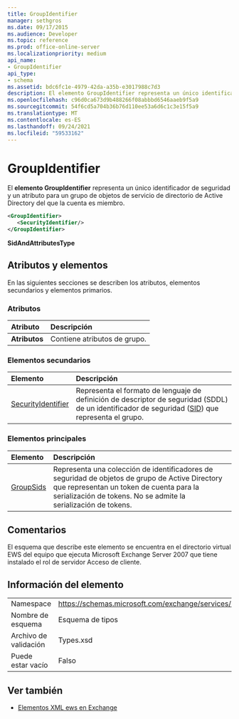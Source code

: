 ```yaml
---
title: GroupIdentifier
manager: sethgros
ms.date: 09/17/2015
ms.audience: Developer
ms.topic: reference
ms.prod: office-online-server
ms.localizationpriority: medium
api_name:
- GroupIdentifier
api_type:
- schema
ms.assetid: bdc6fc1e-4979-42da-a35b-e3017988c7d3
description: El elemento GroupIdentifier representa un único identificador de seguridad y un atributo para un grupo de objetos de servicio de directorio de Active Directory del que la cuenta es miembro.
ms.openlocfilehash: c96d0ca673d9b488266f08abbbd6546aaeb9f5a9
ms.sourcegitcommit: 54f6cd5a704b36b76d110ee53a6d6c1c3e15f5a9
ms.translationtype: MT
ms.contentlocale: es-ES
ms.lasthandoff: 09/24/2021
ms.locfileid: "59533162"
---
```

# <a name="groupidentifier"></a>GroupIdentifier

El **elemento GroupIdentifier** representa un único identificador de seguridad y un atributo para un grupo de objetos de servicio de directorio de Active Directory del que la cuenta es miembro. 
  
```xml
<GroupIdentifier>
   <SecurityIdentifier/>
</GroupIdentifier>
```

 **SidAndAttributesType**
## <a name="attributes-and-elements"></a>Atributos y elementos

En las siguientes secciones se describen los atributos, elementos secundarios y elementos primarios.
  
### <a name="attributes"></a>Atributos

|**Atributo**|**Descripción**|
|:-----|:-----|
|**Atributos** <br/> |Contiene atributos de grupo.  <br/> |
   
### <a name="child-elements"></a>Elementos secundarios

|**Elemento**|**Descripción**|
|:-----|:-----|
|[SecurityIdentifier](securityidentifier.md) <br/> |Representa el formato de lenguaje de definición de descriptor de seguridad (SDDL) de un identificador de seguridad ([SID](sid.md)) que representa el grupo.  <br/> |
   
### <a name="parent-elements"></a>Elementos principales

|**Elemento**|**Descripción**|
|:-----|:-----|
|[GroupSids](groupsids.md) <br/> |Representa una colección de identificadores de seguridad de objetos de grupo de Active Directory que representan un token de cuenta para la serialización de tokens. No se admite la serialización de tokens.  <br/> |
   
## <a name="remarks"></a>Comentarios

El esquema que describe este elemento se encuentra en el directorio virtual EWS del equipo que ejecuta Microsoft Exchange Server 2007 que tiene instalado el rol de servidor Acceso de cliente.
  
## <a name="element-information"></a>Información del elemento

|||
|:-----|:-----|
|Namespace  <br/> |https://schemas.microsoft.com/exchange/services/2006/types  <br/> |
|Nombre de esquema  <br/> |Esquema de tipos  <br/> |
|Archivo de validación  <br/> |Types.xsd  <br/> |
|Puede estar vacío  <br/> |Falso  <br/> |
   
## <a name="see-also"></a>Ver también



- [Elementos XML ews en Exchange](ews-xml-elements-in-exchange.md)

